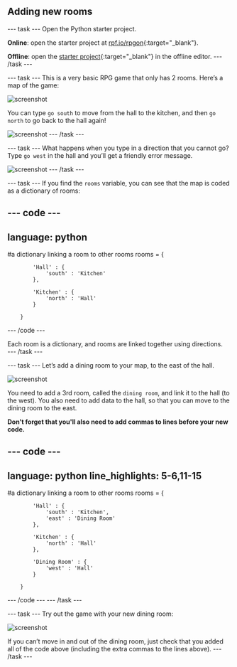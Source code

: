 ## Adding new rooms

--- task ---
Open the Python starter project.

**Online**: open the starter project at [rpf.io/rpgon](http://rpf.io/rpgon){:target="_blank"}.

**Offline**: open the [starter project](http://rpf.io/p/en/rpg-go){:target="_blank"} in the offline editor.
--- /task ---

--- task ---
This is a very basic RPG game that only has 2 rooms. Here’s a map of the game:

![screenshot](images/rpg-map1.png)

You can type `go south` to move from the hall to the kitchen, and then `go north` to go back to the hall again!

![screenshot](images/rpg-controls.png)
--- /task ---

--- task ---
What happens when you type in a direction that you cannot go? Type `go west` in the hall and you’ll get a friendly error message.

![screenshot](images/rpg-error.png)
--- /task ---

--- task ---
If you find the `rooms` variable, you can see that the map is coded as a dictionary of rooms:

--- code ---
---
language: python
---
#a dictionary linking a room to other rooms
rooms = {

            'Hall' : {
                'south' : 'Kitchen'
            },

            'Kitchen' : {
                'north' : 'Hall'
            }

        }
--- /code ---

Each room is a dictionary, and rooms are linked together using directions.  
--- /task ---

--- task ---
Let’s add a dining room to your map, to the east of the hall.

![screenshot](images/rpg-dining.png)

You need to add a 3rd room, called the `dining room`, and link it to the hall (to the west). You also need to add data to the hall, so that you can move to the dining room to the east.

**Don't forget that you'll also need to add commas to lines before your new code.**

--- code ---
---
language: python
line_highlights: 5-6,11-15
---
#a dictionary linking a room to other rooms
rooms = {

            'Hall' : {
                'south' : 'Kitchen',
                'east' : 'Dining Room'
            },

            'Kitchen' : {
                'north' : 'Hall'
            },

            'Dining Room' : {
                'west' : 'Hall'
            }

        }
--- /code ---
--- /task ---

--- task ---
Try out the game with your new dining room:

![screenshot](images/rpg-dining-test.png)

If you can’t move in and out of the dining room, just check that you added all of the code above (including the extra commas to the lines above).
--- /task ---
